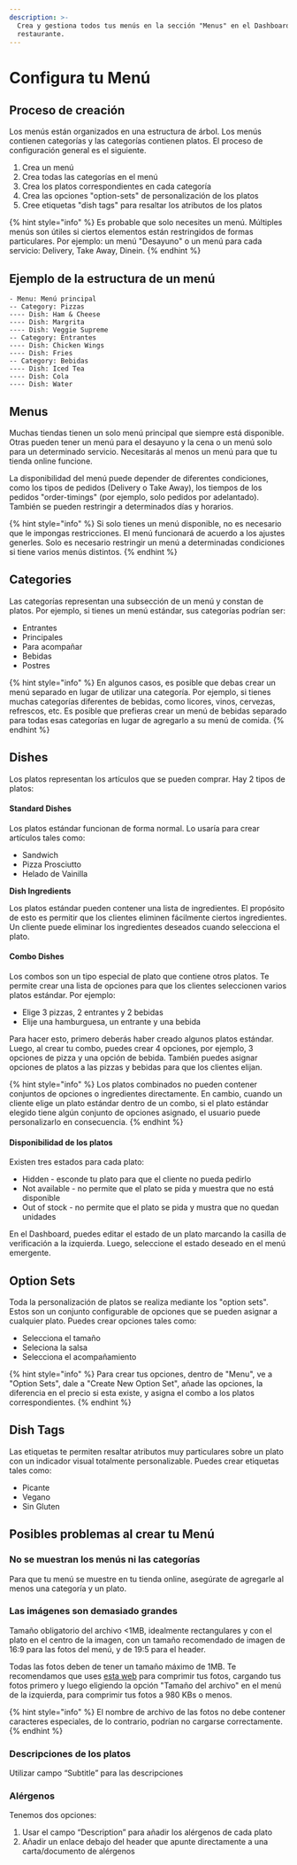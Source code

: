 ```yaml
---
description: >-
  Crea y gestiona todos tus menús en la sección "Menus" en el Dashboard del
  restaurante.
---
```


# Configura tu Menú

## Proceso de creación

Los menús están organizados en una estructura de árbol. Los menús contienen categorías y las categorías contienen platos. El proceso de configuración general es el siguiente.

1. Crea un menú
2. Crea todas las categorías en el menú
3. Crea los platos correspondientes en cada categoría
4. Crea las opciones "option-sets" de personalización de los platos
5. Cree etiquetas "dish tags" para resaltar los atributos de los platos

{% hint style="info" %}
Es probable que solo necesites un menú. Múltiples menús son útiles si ciertos elementos están restringidos de formas particulares. Por ejemplo: un menú "Desayuno" o un menú para cada servicio: Delivery, Take Away, Dinein.
{% endhint %}

## Ejemplo de la estructura de un menú

```
- Menu: Menú principal
-- Category: Pizzas
---- Dish: Ham & Cheese
---- Dish: Margrita
---- Dish: Veggie Supreme
-- Category: Entrantes
---- Dish: Chicken Wings
---- Dish: Fries
-- Category: Bebidas
---- Dish: Iced Tea
---- Dish: Cola
---- Dish: Water
```

## Menus

Muchas tiendas tienen un solo menú principal que siempre está disponible. Otras pueden tener un menú para el desayuno y la cena o un menú solo para un determinado servicio. Necesitarás al menos un menú para que tu tienda online funcione.

La disponibilidad del menú puede depender de diferentes condiciones, como los tipos de pedidos (Delivery o Take Away), los tiempos de los pedidos "order-timings" (por ejemplo, solo pedidos por adelantado). También se pueden restringir a determinados días y horarios.

{% hint style="info" %}
Si solo tienes un menú disponible, no es necesario que le impongas restricciones. El menú funcionará de acuerdo a los ajustes generles. Solo es necesario restringir un menú a determinadas condiciones si tiene varios menús distintos.
{% endhint %}

## Categories

Las categorías representan una subsección de un menú y constan de platos. Por ejemplo, si tienes un menú estándar, sus categorías podrían ser:

* Entrantes
* Principales
* Para acompañar
* Bebidas
* Postres

{% hint style="info" %}
En algunos casos, es posible que debas crear un menú separado en lugar de utilizar una categoría. Por ejemplo, si tienes muchas categorías diferentes de bebidas, como licores, vinos, cervezas, refrescos, etc. Es posible que prefieras crear un menú de bebidas separado para todas esas categorías en lugar de agregarlo a su menú de comida.
{% endhint %}

## Dishes

Los platos representan los artículos que se pueden comprar. Hay 2 tipos de platos:

#### Standard Dishes

Los platos estándar funcionan de forma normal. Lo usaría para crear artículos tales como:

* Sandwich
* Pizza Prosciutto
* Helado de Vainilla

**Dish Ingredients**

Los platos estándar pueden contener una lista de ingredientes. El propósito de esto es permitir que los clientes eliminen fácilmente ciertos ingredientes. Un cliente puede eliminar los ingredientes deseados cuando selecciona el plato.

#### Combo Dishes

Los combos son un tipo especial de plato que contiene otros platos. Te permite crear una lista de opciones para que los clientes seleccionen varios platos estándar. Por ejemplo:

* Elige 3 pizzas, 2 entrantes y 2 bebidas
* Elije una hamburguesa, un entrante y una bebida

Para hacer esto, primero deberás haber creado algunos platos estándar. Luego, al crear tu combo, puedes crear 4 opciones, por ejemplo, 3 opciones de pizza y una opción de bebida. También puedes asignar opciones de platos a las pizzas y bebidas para que los clientes elijan.

{% hint style="info" %}
Los platos combinados no pueden contener conjuntos de opciones o ingredientes directamente. En cambio, cuando un cliente elige un plato estándar dentro de un combo, si el plato estándar elegido tiene algún conjunto de opciones asignado, el usuario puede personalizarlo en consecuencia.
{% endhint %}

#### Disponibilidad de los platos

Existen tres estados para cada plato:

* Hidden - esconde tu plato para que el cliente no pueda pedirlo
* Not available - no permite que el plato se pida y muestra que no está disponible
* Out of stock - no permite que el plato se pida y mustra que no quedan unidades

En el Dashboard, puedes editar el estado de un plato marcando la casilla de verificación a la izquierda. Luego, seleccione el estado deseado en el menú emergente.

## Option Sets

Toda la personalización de platos se realiza mediante los "option sets". Estos son un conjunto configurable de opciones que se pueden asignar a cualquier plato. Puedes crear opciones tales como:

* Selecciona el tamaño
* Seleciona la salsa
* Selecciona el acompañamiento

{% hint style="info" %}
Para crear tus opciones, dentro de "Menu", ve a "Option Sets", dale a "Create New Option Set", añade las opciones, la diferencia en el precio si esta existe, y asigna el combo a los platos correspondientes.
{% endhint %}

## Dish Tags

Las etiquetas te permiten resaltar atributos muy particulares sobre un plato con un indicador visual totalmente personalizable. Puedes crear etiquetas tales como:

* Picante
* Vegano
* Sin Gluten

## Posibles problemas al crear tu Menú

### **No se muestran los menús ni las categorías**

Para que tu menú se muestre en tu tienda online, asegúrate de agregarle al menos una categoría y un plato.

### **Las imágenes son demasiado grandes**

Tamaño obligatorio del archivo <1MB, idealmente rectangulares y con el plato en el centro de la imagen, con un tamaño recomendado de imagen de 16:9 para las fotos del menú, y de 19:5 para el header.

Todas las fotos deben de tener un tamaño máximo de 1MB. Te recomendamos que uses [esta web](https://bulkresizephotos.com/es) para comprimir tus fotos, cargando tus fotos primero y luego eligiendo la opción "Tamaño del archivo" en el menú de la izquierda, para comprimir tus fotos a 980 KBs o menos.

{% hint style="info" %}
El nombre de archivo de las fotos no debe contener caracteres especiales, de lo contrario, podrían no cargarse correctamente.
{% endhint %}

### Descripciones de los platos

Utilizar campo “Subtitle” para las descripciones

### Alérgenos

Tenemos dos opciones:

1. Usar el campo “Description” para añadir los alérgenos de cada plato
2. Añadir un enlace debajo del header que apunte directamente a una carta/documento de alérgenos
